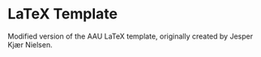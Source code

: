 # LaTeX Template
Modified version of the AAU LaTeX template, originally created by Jesper Kjær Nielsen.
